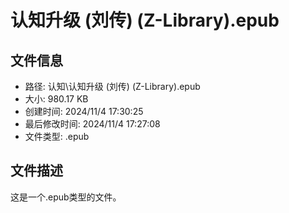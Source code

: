 ﻿# 认知升级 (刘传) (Z-Library).epub

## 文件信息
- 路径: 认知\认知升级 (刘传) (Z-Library).epub
- 大小: 980.17 KB
- 创建时间: 2024/11/4 17:30:25
- 最后修改时间: 2024/11/4 17:27:08
- 文件类型: .epub

## 文件描述
这是一个.epub类型的文件。

